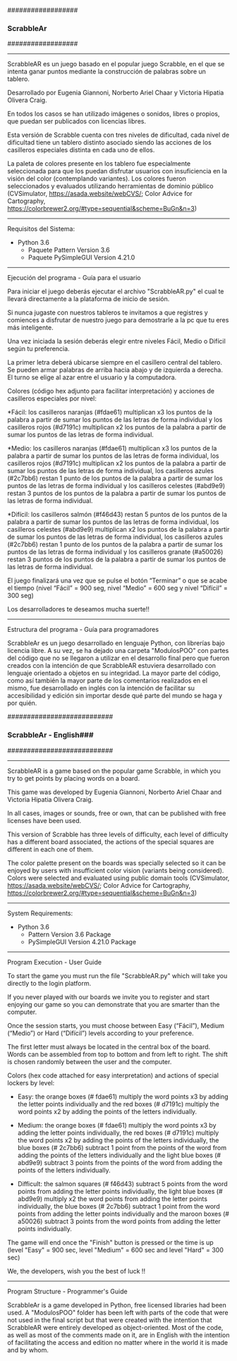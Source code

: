 ##################
### ScrabbleAr ###
##################

----------------------------------------------------------------------------------------------------
ScrabbleAR es un juego basado en el popular juego Scrabble, en el que se intenta ganar puntos
mediante la construcción de palabras sobre un tablero.

Desarrollado por Eugenia Giannoni, Norberto Ariel Chaar y Victoria Hipatia Olivera Craig. 

En todos los casos se han utilizado imágenes o sonidos, libres o propios, que puedan ser publicados con licencias libres.

Esta versión de Scrabble cuenta con tres niveles de dificultad, cada nivel de dificultad tiene un tablero distinto asociado siendo las acciones de los casilleros especiales distinta en cada uno de ellos. 

La paleta de colores presente en los tablero fue especialmente seleccionada para que los puedan disfrutar usuarios con insuficiencia en la visión del color (contemplando variantes). Los colores fueron seleccionados y evaluados utilizando herramientas de dominio público (CVSimulator, https://asada.website/webCVS/; Color Advice for Cartography, https://colorbrewer2.org/#type=sequential&scheme=BuGn&n=3) 

----------------------------------------------------------------------------------------------------

Requisitos del Sistema:

+ Python 3.6
    + Paquete Pattern Version 3.6
    + Paquete PySimpleGUI Version 4.21.0
    
----------------------------------------------------------------------------------------------------
Ejecución del programa - Guía para el usuario 

Para iniciar el juego deberás ejecutar el archivo "ScrabbleAR.py" el cual te llevará directamente a la plataforma de inicio de sesión. 

Si nunca jugaste con nuestros tableros te invitamos a que registres y comiences a disfrutar de nuestro juego para demostrarle a la pc que tu eres más inteligente. 

Una vez iniciada la sesión deberás elegir entre niveles Fácil, Medio o Difícil según tu preferencia.

La primer letra deberá ubicarse siempre en el casillero central del tablero. Se pueden armar palabras de arriba hacia abajo y de izquierda a derecha. El turno se elige al azar entre el usuario y la computadora.

Colores (código hex adjunto para facilitar interpretación) y acciones de casilleros especiales por nivel:

*Fácil: los casilleros naranjas (#fdae61) multiplican x3 los puntos de la palabra a partir de sumar los puntos de las letras de forma individual y los casilleros rojos (#d7191c) multiplican x2 los puntos de la palabra a partir de sumar los puntos de las letras de forma individual.
 
*Medio: los casilleros naranjas (#fdae61) multiplican x3 los puntos de la palabra a partir de sumar los puntos de las letras de forma individual, los casilleros rojos (#d7191c) multiplican x2 los puntos de la palabra a partir de sumar los puntos de las letras de forma individual,  los casilleros azules (#2c7bb6) restan 1 punto de los puntos de la palabra a partir de sumar los puntos de las letras de forma individual y  los casilleros celestes (#abd9e9) restan 3 puntos de  los puntos de la palabra a partir de sumar los puntos de las letras de forma individual.

*Difícil: los casilleros salmón (#f46d43) restan 5 puntos de los puntos de la palabra a partir de sumar los puntos de las letras de forma individual, los casilleros celestes (#abd9e9) multiplican x2 los puntos de la palabra a partir de sumar los puntos de las letras de forma individual,  los casilleros azules (#2c7bb6) restan 1 punto de los puntos de la palabra a partir de sumar los puntos de las letras de forma individual y  los casilleros granate (#a50026) restan 3 puntos de  los puntos de la palabra a partir de sumar los puntos de las letras de forma individual.

El juego finalizará una vez que se pulse el botón “Terminar” o que se acabe el tiempo (nivel “Fácil” = 900 seg, nivel “Medio” = 600 seg y nivel “Difícil” = 300 seg)


Los desarrolladores te deseamos mucha suerte!! 

----------------------------------------------------------------------------------------------------
Estructura del programa - Guía para programadores

ScrabbleAr es un juego desarrollado en lenguaje Python, con librerías bajo licencia libre. 
A su vez, se ha dejado una carpeta "ModulosPOO" con partes del código que no se llegaron a utilizar en el desarrollo final pero que fueron creados con la intención de que ScrabbleAR estuviera desarrollado con lenguaje orientado a objetos en su integridad.
La mayor parte del código, como así también la mayor parte de los comentarios realizados en el mismo, fue desarrollado en inglés con la intención de facilitar su accesibilidad y edición sin importar desde qué parte del mundo se haga y por quién.  



###########################
### ScrabbleAr - English###
###########################

----------------------------------------------------------------------------------------------------
ScrabbleAR is a game based on the popular game Scrabble, in which you try to get points
by placing words on a board.

This game was developed by Eugenia Giannoni, Norberto Ariel Chaar and Victoria Hipatia Olivera Craig.

In all cases, images or sounds, free or own, that can be published with free licenses have been used.

This version of Scrabble has three levels of difficulty, each level of difficulty has a different board associated, the actions of the special squares are different in each one of them.

The color palette present on the boards was specially selected so it can be enjoyed by users with insufficient color vision (variants being considered). Colors were selected and evaluated using public domain tools (CVSimulator, https://asada.website/webCVS/; Color Advice for Cartography, https://colorbrewer2.org/#type=sequential&scheme=BuGn&n=3)

----------------------------------------------------------------------------------------------------

System Requirements:

+ Python 3.6
    + Pattern Version 3.6 Package
    + PySimpleGUI Version 4.21.0 Package
    
----------------------------------------------------------------------------------------------------
Program Execution - User Guide

To start the game you must run the file "ScrabbleAR.py" which will take you directly to the login platform.

If you never played with our boards we invite you to register and start enjoying our game so you can demonstrate that you are smarter than the computer.

Once the session starts, you must choose between Easy (“Fácil”), Medium (“Medio”) or Hard (“Difícil”) levels according to your preference.

The first letter must always be located in the central box of the board. Words can be assembled from top to bottom and from left to right. The shift is chosen randomly between the user and the computer.

Colors (hex code attached for easy interpretation) and actions of special lockers by level:

* Easy: the orange boxes (# fdae61) multiply the word points x3 by adding the letter points individually and the red boxes (# d7191c) multiply the word points x2 by adding the points of the letters individually.
 
* Medium: the orange boxes (# fdae61) multiply the word points x3 by adding the letter points individually, the red boxes (# d7191c) multiply the word points x2 by adding the points of the letters individually, the blue boxes (# 2c7bb6) subtract 1 point from the points of the word from adding the points of the letters individually and the light blue boxes (# abd9e9) subtract 3 points from the points of the word from adding the points of the letters individually.

* Difficult: the salmon squares (# f46d43) subtract 5 points from the word points from adding the letter points individually, the light blue boxes (# abd9e9) multiply x2 the word points from adding the letter points individually, the blue boxes (# 2c7bb6) subtract 1 point from the word points from adding the letter points individually and the maroon boxes (# a50026) subtract 3 points from the word points from adding the letter points individually.

The game will end once the "Finish" button is pressed or the time is up (level "Easy" = 900 sec, level "Medium" = 600 sec and level "Hard" = 300 sec)


We, the developers, wish you the best of luck !!

----------------------------------------------------------------------------------------------------
Program Structure - Programmer's Guide

ScrabbleAr is a game developed in Python, free licensed libraries had been used.
A "ModulosPOO" folder has been left with parts of the code that were not used in the final script but that were created with the intention that ScrabbleAR were entirely developed as object-oriented.
Most of the code, as well as most of the comments made on it, are in English with the intention of facilitating the access and edition no matter where in the world it is made and by whom.
